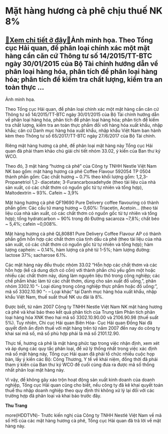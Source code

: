 Mặt hàng hương cà phê chịu thuế NK 8%
=====================================

[:gift:Xem chi tiết ở đây:gift:](https://hddtvn.com/mat-hang-huong-ca-phe-chiu-thue-nk-8/)Ảnh minh họa. Theo Tổng cục Hải quan, để phân loại chính xác một mặt hàng cần căn cứ Thông tư số 14/2015/TT-BTC ngày 30/01/2015 của Bộ Tài chính hướng dẫn về phân loại hàng hóa, phân tích để phân loại hàng hóa; phân tích để kiểm tra chất lượng, kiểm tra an toàn thực …
----------------------------------------------------------------------------------------------------------------------------------------------------------------------------------------------------------------------------------------------------------------------------







 






 Ảnh minh họa. 


Theo Tổng cục Hải quan, để phân loại chính xác một mặt hàng cần căn cứ Thông tư số 14/2015/TT-BTC ngày 30/01/2015 của Bộ Tài chính hướng dẫn về phân loại hàng hóa, phân tích để phân loại hàng hóa; phân tích để kiểm tra chất lượng, kiểm tra an toàn thực phẩm đối với hàng hóa xuất khẩu, nhập khẩu; căn cứ Danh mục hàng hóa xuất khẩu, nhập khẩu Việt Nam ban hành kèm theo Thông tư số 65/2017/TT-BTC ngày 27/6/2017 của Bộ Tài chính.


 Riêng mặt hàng hương cà phê, để phân loại mặt hàng này Tổng cục Hải quan đã phải tham khảo chú giải chi tiết nhóm 33.02, ý kiến của Ban thư ký WCO.


 Theo đó, 3 mặt hàng “hương cà phê” của Công ty TNHH Nestle Việt Nam NK bao gồm: mặt hàng hương cà phê Coffee Flavour 592054 TP 0504 thành phần gồm: Các chất hương ~ 0.7% theo khối lượng gồm: 1,2,3-Propanetriol 1,2- diacetate; 3-Furancarboxadehyde (theo tài liệu của nhà sản xuất, có các chất thơm có nguồn gốc từ tự nhiên và tổng hợp), Maltodextrin ~ 93%. Cafein ~ 3,9% 


 Mặt hàng hương cà phê QF19690 Pure Delivery coffee flavouring có thành phần gồm: Các cấu tử mang hương ~ 0,60%: Triacetin, Acetoin… (theo tài liệu của nhà sản xuất, có các chất thơm có nguồn gốc từ tự nhiên và tổng hợp); tổng hydratcarbon ~ 90% trong đó Đường sacaroza ~7,8%; chất béo ~ 5,4%; cafein ~0,008%.


 Mặt hàng hương cà phê QL80881 Pure Delivery Coffee Flavour AP có thành phần gồm hỗn hợp các chất thơm của tinh dầu cà phê (theo tài liệu của nhà sản xuất, có các chất thơm có nguồn gốc từ tự nhiên và tổng hợp); hàm lượng caphein: ~ 0.14%, hàm lượng cà phê từ 1-5%; hàm lượng đường: lactose 37%; sacharose 6.1%.


 Các mặt hàng này đều thuộc nhóm 33.02 “Hỗn hợp các chất thơm và các hỗn hợp (kể cả dung dịch có cồn) với thành phần chủ yếu gồm một hoặc nhiều các chất thơm này, dùng làm nguyên liệu thô trong công nghiệp; các chế phẩm khác làm từ các chất thơm, dùng cho sản xuất đồ uống.”, phân nhóm 3302.10 “- Loại dùng trong công nghiệp thực phẩm hoặc đồ uống:”, mã số 3302.10.90 “- – Loại khác” tại Danh mục hàng hóa xuất khẩu, nhập khẩu Việt Nam, thuế suất thuế NK ưu đãi là 8%.


 Được biết, từ năm 2007 Công ty TNHH Nestle Việt Nam NK mặt hàng hương cà phê và khai báo theo kết quả phân tích của Trung tâm Phân tích phân loại hàng hóa XNK theo hai mã số 3302.10.90.00 và 2106.90.98 (thuế suất 5%). Tuy nhiên, Chi cục Hải quan Biên Hòa- Cục Hải quan Đồng Nai đã quyết định ấn định thuế với mặt hàng trên từ năm 2007 đến nay do công ty khai sai mã số, mã số phù hợp phải là mã số 2101.12.90.


 Thực tế, hương cà phê là mặt hàng phức tạp trong việc nhận định, xem xét và áp dụng các quy tắc phân loại, để xử lý thống nhất trong việc xác định mã số mặt hàng này, Tổng cục Hải quan đã phải tổ chức nhiều cuộc họp bàn, lấy ý kiến các Bộ: Công Thương, Y tế về khái niệm, đồng thời đã phải tham ý kiến của Ban thư ký WCO để cuối cùng đưa ra được mã số thống nhất phân loại mặt hàng này.


 Vì vậy, để không gây xáo trộn hoạt động sản xuất kinh doanh của doanh nghiệp, Tổng cục Hải quan cũng cho biết, nếu công ty đã kê khai quyết toán thuế thu nhập doanh nghiệp theo quy định thì không xử lý lại đối với các trường hợp đã phân loại và khai báo trước đây.






**Thu Trang**



more(HDDTVN)- Trước kiến nghị của Công ty TNHH Nestlé Việt Nam về mã số HS của các mặt hàng hương cà phê, Tổng cục Hải quan đã trả lời về mặt hàng này.

